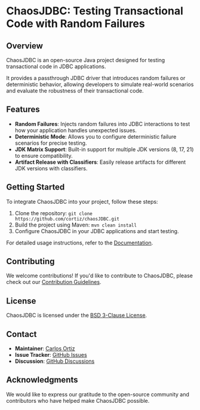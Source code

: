 # ChaosJDBC: Testing Transactional Code with Random Failures

## Overview

ChaosJDBC is an open-source Java project designed for testing transactional code in JDBC applications. 

It provides a passthrough JDBC driver that introduces random failures or deterministic behavior, allowing developers to simulate real-world scenarios and evaluate the robustness of their transactional code.

## Features

- **Random Failures**: Injects random failures into JDBC interactions to test how your application handles unexpected issues.
- **Deterministic Mode**: Allows you to configure deterministic failure scenarios for precise testing.
- **JDK Matrix Support**: Built-in support for multiple JDK versions (8, 17, 21) to ensure compatibility.
- **Artifact Release with Classifiers**: Easily release artifacts for different JDK versions with classifiers.

## Getting Started

To integrate ChaosJDBC into your project, follow these steps:

1. Clone the repository: `git clone https://github.com/cortiz/chaosJDBC.git`
2. Build the project using Maven: `mvn clean install`
3. Configure ChaosJDBC in your JDBC applications and start testing.

For detailed usage instructions, refer to the [Documentation](https://github.com/cortiz/chaosJDBC/wiki).

## Contributing

We welcome contributions! If you'd like to contribute to ChaosJDBC, please check out our [Contribution Guidelines](https://github.com/cortiz/chaosJDBC/blob/main/CONTRIBUTING.md).

## License

ChaosJDBC is licensed under the [BSD 3-Clause License](https://opensource.org/licenses/BSD-3-Clause).

## Contact

- **Maintainer**: [Carlos Ortiz](https://github.com/cortiz)
- **Issue Tracker**: [GitHub Issues](https://github.com/cortiz/chaosJDBC/issues)
- **Discussion**: [GitHub Discussions](https://github.com/cortiz/chaosJDBC/discussions)

## Acknowledgments

We would like to express our gratitude to the open-source community and contributors who have helped make ChaosJDBC possible.
